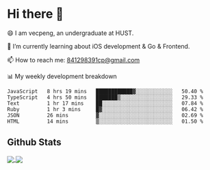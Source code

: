 
# Hi there 👋
😄 I am vecpeng, an undergraduate at HUST.

🌱 I’m currently learning about iOS development & Go & Frontend.

📫 How to reach me: 841298391cp@gmail.com

📊 My weekly development breakdown
<!--START_SECTION:waka-->

```text
JavaScript   8 hrs 19 mins   ████████████▓░░░░░░░░░░░░   50.40 %
TypeScript   4 hrs 50 mins   ███████▒░░░░░░░░░░░░░░░░░   29.33 %
Text         1 hr 17 mins    ██░░░░░░░░░░░░░░░░░░░░░░░   07.84 %
Ruby         1 hr 3 mins     █▓░░░░░░░░░░░░░░░░░░░░░░░   06.42 %
JSON         26 mins         ▓░░░░░░░░░░░░░░░░░░░░░░░░   02.69 %
HTML         14 mins         ▒░░░░░░░░░░░░░░░░░░░░░░░░   01.50 %
```

<!--END_SECTION:waka-->

## Github Stats
<a href="https://github.com/anuraghazra/github-readme-stats">
  <img align="center" src="https://github-readme-stats.vercel.app/api?username=vecpeng&count_private=true&hide=stars" />
</a>
<a href="https://github.com/anuraghazra/convoychat">
  <img align="center" src="https://github-readme-stats.vercel.app/api/top-langs/?username=vecpeng&layout=compact" />
</a>
